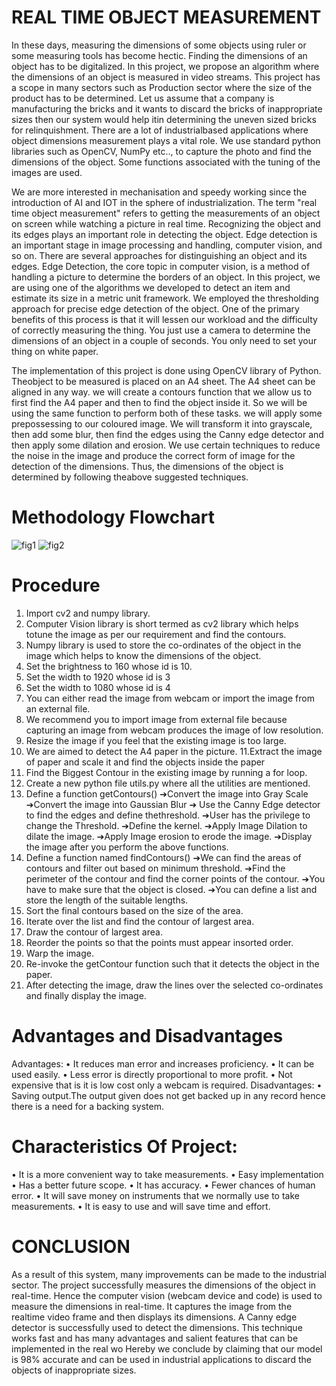 # REAL TIME OBJECT MEASUREMENT

In these days, measuring the dimensions of some objects using ruler or some measuring tools has become hectic. Finding the dimensions of an object has to be digitalized. In this project, we propose an algorithm where the dimensions of an object is measured in video streams. This project has a scope in many sectors such as Production sector where the size of the product has to be determined. Let us assume that a company is manufacturing the bricks and it wants to discard the bricks of inappropriate sizes then our system would help itin determining the uneven sized bricks for relinquishment. There are a lot of industrialbased applications where object dimensions measurement plays a vital role. We use standard python libraries such as OpenCV, NumPy etc.., to capture the photo and find the dimensions of the object. Some functions associated with the tuning of the images are used.

We are more interested in mechanisation and speedy working since the introduction of AI and IOT in the sphere of industrialization. The term "real time object measurement" refers to getting the measurements of an object on screen while watching a picture in real time. Recognizing the object and its edges plays an important role in detecting the object. Edge detection is an important stage in image processing and handling, computer vision, and so on. There are several approaches for distinguishing an object and its edges. Edge Detection, the core topic in computer vision, is a method of handling a picture to determine the borders of an object. In this project, we are using one of the algorithms we developed to detect an item and estimate its size in a metric unit framework. We employed the thresholding approach for precise edge detection of the object. One of the primary benefits of this process is that it will lessen our workload and the difficulty of correctly measuring the thing. You just use a camera to determine the dimensions of an object in a couple of seconds. You only need to set your thing on white paper.

The implementation of this project is done using OpenCV library of Python. Theobject to be measured is placed on an A4 sheet. The A4 sheet can be aligned in any way. we will create a contours function that we allow us to first find the A4 paper and then to find the object inside it. So we will be using the same function to perform both of these tasks. we will apply some prepossessing to our coloured image. We will transform it into grayscale, then add some blur, then find the edges using the Canny edge detector and then apply some dilation and erosion. We use certain techniques to reduce the noise in the image and produce the correct form of image for the detection of the dimensions. Thus, the dimensions of the object is determined by following theabove suggested techniques.

# Methodology Flowchart

![fig1](https://user-images.githubusercontent.com/111385394/218642561-c63cf171-890b-4d17-b700-c5f8f022c1aa.JPG)
![fig2](https://user-images.githubusercontent.com/111385394/218642681-ca4d3fa4-8b84-440f-9748-6516c928416c.JPG)

# Procedure
1. Import cv2 and numpy library.
2. Computer Vision library is short termed as cv2 library which
helps totune the image as per our requirement and find the contours.
3. Numpy library is used to store the co-ordinates of the object in the image which helps to know the dimensions of the object.
4. Set the brightness to 160 whose id is 10.
5. Set the width to 1920 whose id is 3
6. Set the width to 1080 whose id is 4
7. You can either read the image from webcam or import the image from an external file.
8. We recommend you to import image from external file because
capturing an image from webcam produces the image of low resolution.
9. Resize the image if you feel that the existing image is too large.
10. We are aimed to detect the A4 paper in the picture.
11.Extract the image of paper and scale it and find the objects inside the paper
12. Find the Biggest Contour in the existing image by running a for loop.
13. Create a new python file utils.py where all the utilities are mentioned.
14. Define a function getContours()
➔Convert the image into Gray Scale
➔Convert the image into Gaussian Blur
➔ Use the Canny Edge detector to find the edges and define thethreshold.
➔User has the privilege to change the Threshold.
➔Define the kernel.
➔Apply Image Dilation to dilate the image.
➔Apply Image erosion to erode the image.
➔Display the image after you perform the above functions.
16. Define a function named findContours()
➔We can find the areas of contours and filter out based on minimum threshold.
➔Find the perimeter of the contour and find the corner points of the contour.
➔You have to make sure that the object is closed.
➔You can define a list and store the length of the suitable lengths.
17. Sort the final contours based on the size of the area.
18. Iterate over the list and find the contour of largest area.
19. Draw the contour of largest area.
20. Reorder the points so that the points must appear insorted order.
21. Warp the image.
22. Re-invoke the getContour function such that it detects the object in the paper.
23. After detecting the image, draw the lines over the selected co-ordinates and finally display the image.

# Advantages and Disadvantages
Advantages:
• It reduces man error and increases proficiency.
• It can be used easily.
• Less error is directly proportional to more profit.
• Not expensive that is it is low cost only a webcam is required.
Disadvantages:
• Saving output.The output given does not get backed up in any record hence there is a need for a backing system.

# Characteristics Of Project:
• It is a more convenient way to take measurements.
• Easy implementation
• Has a better future scope.
• It has accuracy.
• Fewer chances of human error.
• It will save money on instruments that we normally use to take measurements.
• It is easy to use and will save time and effort.

# CONCLUSION
As a result of this system, many improvements can be made to the industrial sector. The project successfully measures the dimensions of the object in real-time. Hence the computer vision (webcam device and code) is used to measure the dimensions in real-time. It captures the image from the realtime video frame and then displays its dimensions. A Canny edge detector is successfully used to detect the dimensions. This technique works fast and has many advantages and salient features that can be implemented in the real wo Hereby we conclude by claiming that our model is 98% accurate and can be used in industrial applications to discard the objects of inappropriate sizes.
